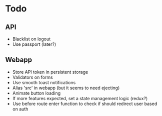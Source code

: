 # Todo

## API

- Blacklist on logout
- Use passport (later?)

## Webapp

- Store API token in persistent storage
- Validators on forms
- Use smooth toast notifications
- Alias 'src' in webapp (but it seems to need ejecting)
- Animate button loading
- If more features expected, set a state management logic (redux?)
- Use before route enter function to check if should redirect user based on auth
